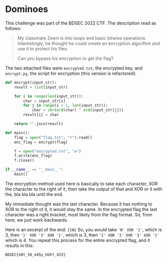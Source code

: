 # Dominoes

This challenge was part of the BDSEC 2022 CTF. The description read as follows:
> My classmate Zeem is into loops and basic bitwise operations. Interestingly, he thought he could create an encryption algorithm and use it to protect his files.
> 
> Can you bypass his encryption to get the flag?

The two attached files were `encrypted.txt`, the encrypted key, and `encrypt.py`, the script for encryption (this version is refactored):
```python
def encrypt(input_str):
	result = list(input_str)

	for i in range(len(input_str)):
		char = input_str[i]
		for j in range(i + 1, len(input_str)):
			char = chr(ord(char) ^ ord(input_str[j]))		
		result[i] = char

	return "".join(result)

def main():
	flag = open("flag.txt", "r").read()
	enc_flag = encrypt(flag)

	f = open("encrypted.txt", "w")
	f.write(enc_flag)
	f.close()

if __name__ == "__main__":
	main()
```
The encryption method used here is basically to take each character, XOR the character to the right of it, then take the output of that and XOR or it with the, bla bla bla until the end.

My immediate thought was the last character. Because it has nothing to XOR to the right of it, it would stay the same. In the encrypted flag the last character was a right bracket, most likely from the flag format. So, from here, we just work backwards.

Here is an excerpt of the end: `I}N}`
So, you would take `'N' XOR '}'`, which is 3, then `'}' XOR '3' XOR '}'`, which is 3, then `'I' XOR '3' XOR '3' XOR '}'` which is 4. You repeat this process for the entire encrypted flag, and it results in this:

```
BDSEC{n0t_50_e45y_hUh?_433}
```